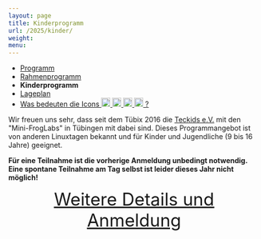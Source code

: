 ```yaml
---
layout: page
title: Kinderprogramm
url: /2025/kinder/
weight:
menu: 
---
```


* <a href="../programm/">Programm</a>
* <a href="../programm_rahmen/">Rahmenprogramm</a>
* <span style="font-weight: bold;">Kinderprogramm</span>
* <a href="../lageplan/">Lageplan</a>
* <a href="../programm_was_bedeuten_die_icons">Was bedeuten die Icons <img height="18" width="18" src="../../images/workshop.svg"> <img height="18" width="18" src="../../images/talk.svg"> <img height="18" width="18" src="../../images/talk2.svg"> <img height="18" width="18" src="../../images/lightning.svg"> ?</a>

Wir freuen uns sehr, dass seit dem Tübix 2016 die <a href="https://www.teckids.org/" target="_blank"> Teckids e.V.</a> mit den "Mini-FrogLabs" in Tübingen mit dabei sind. Dieses Programmangebot ist von anderen Linuxtagen bekannt und für Kinder und Jugendliche (9 bis 16 Jahre) geeignet.


<span style="font-weight: bold;">Für eine Teilnahme ist die vorherige Anmeldung unbedingt notwendig. Eine spontane Teilnahme am Tag selbst ist leider dieses Jahr nicht möglich!</span>

<div style="text-align: center; font-size: 250%; text-decoration: underline;">
  <a href="https://ticdesk.teckids.org/app/paweljong/event/froglabs-2025-tuebix" target="_blank">Weitere Details und Anmeldung</a>
</div>



<!-- All of these links are currently dead (GitLab Pages, HTTP 404, The page you're looking for could not be found.):

<a href="https://www.teckids.org/de/neuigkeiten/2017/07/03/bericht-von-den-mini-froglabs-beim-tubix-2017" target="_blank">Rückblick 2017</a>
<br />
<a href="https://www.teckids.org/de/neuigkeiten/2019/07/09/froglabs-tuebix-2019/" target="_blank">Rückblick 2019</a>

![FrogLabs-Logo](https://www.teckids.org/pics/projs/froglabs/2013/froscon/froglabs_pixelart.png "FrogLabs-Logo")

<br/>

-->

<!--
<a href="../2016/downloads/teckids.mini.froglabs.tuebix.2016.pdf" target="_blank">
Plakat als PDF (4MB) z.B. zum Aushängen in der Schule:<br/><br/>
<img src="../2016/downloads/teckids.mini.froglabs.tuebix.2016.png" alt="FrogLabs" title="FrogLabs">
</a>
-->
